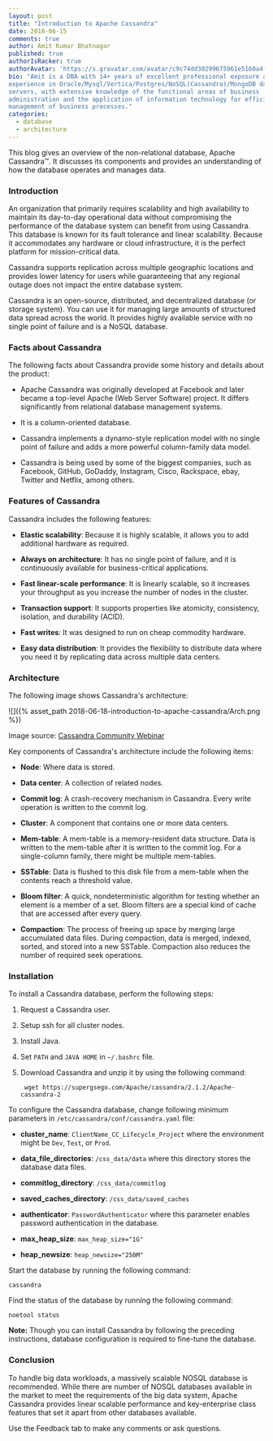 ```yaml
---
layout: post
title: "Introduction to Apache Cassandra"
date: 2018-06-15
comments: true
author: Amit Kumar Bhatnagar
published: true
authorIsRacker: true
authorAvatar: 'https://s.gravatar.com/avatar/c9c74dd30299675961e5160a4fbb05fe'
bio: "Amit is a DBA with 14+ years of excellent professional exposure and
experience in Oracle/Mysql/Vertica/Postgres/NoSQL(Cassandra)/MongoDB database
servers, with extensive knowledge of the functional areas of business
administration and the application of information technology for efficient
management of business processes."
categories:
  - database
  - architecture
---
```


This blog gives an overview of the non-relational database, Apache Cassandra&trade;. It
discusses its components and provides an understanding of how the database
operates and manages data.

<!--more-->

### Introduction

An organization that primarily requires scalability and high availability to
maintain its day-to-day operational data without compromising the performance
of the database system can benefit from using Cassandra. This database is known
for its fault tolerance and linear scalability. Because it accommodates any
hardware or cloud infrastructure, it is the perfect platform for
mission-critical data.

Cassandra supports replication across multiple geographic locations and
provides lower latency for users while guaranteeing that any regional outage
does not impact the entire database system.

Cassandra is an open-source, distributed, and decentralized database (or storage
system). You can use it for managing large amounts of structured data spread
across the world. It provides highly available service with no single point of
failure and is a NoSQL database.


### Facts about Cassandra

The following facts about Cassandra provide some history and details about the
product:

-	Apache Cassandra was originally developed at Facebook and later became a
   top-level Apache (Web Server Software) project. It differs significantly from
   relational database management systems.

-	It is a column-oriented database.

-	Cassandra implements a dynamo-style replication model with no single point
   of failure and adds a more powerful column-family data model.

-	Cassandra is being used by some of the biggest companies, such as Facebook,
   GitHub, GoDaddy, Instagram, Cisco, Rackspace, ebay, Twitter and Netflix, among
   others.

### Features of Cassandra

Cassandra includes the following features:

- **Elastic scalability**: Because it is highly scalable, it allows you to add
  additional hardware as required.

- **Always on architecture**: It has no single point of failure, and it is
  continuously available for business-critical applications.

- **Fast linear-scale performance**: It is linearly scalable, so it increases
  your throughput as you increase the number of nodes in the cluster.

- **Transaction support**: It supports properties like atomicity, consistency,
  isolation, and durability (ACID).

- **Fast writes**: It was designed to run on cheap commodity hardware.

- **Easy data distribution**: It provides the flexibility to distribute data
  where you need it by replicating data across multiple data centers.

### Architecture

The following image shows Cassandra's architecture:

![]({% asset_path 2018-06-18-introduction-to-apache-cassandra/Arch.png %})

Image source: [Cassandra Community Webinar](https://www.slideshare.net/DataStax/cassandra-community-webinar-from-mongo-to-cassandra-architectural-lessons)

Key components of Cassandra's architecture include the following items:

- **Node**: Where data is stored.

- **Data center**: A collection of related nodes.

- **Commit log**: A crash-recovery mechanism in Cassandra. Every write
  operation is written to the commit log.

- **Cluster**: A component that contains one or more data centers.

- **Mem-table**: A mem-table is a memory-resident data structure. Data is
  written to the mem-table after it is written to the commit log. For a
  single-column family, there might be multiple mem-tables.

- **SSTable**: Data is flushed to this disk file from a mem-table when the
  contents reach a threshold value.

- **Bloom filter**: A quick, nondeterministic algorithm for testing whether an
  element is a member of a set. Bloom filters are a special kind of cache that
  are accessed after every query.

- **Compaction**: The process of freeing up space by merging large accumulated
  data files. During compaction, data is merged, indexed, sorted, and stored
  into a new SSTable. Compaction also reduces the number of required seek
  operations.

### Installation

To install a Cassandra database, perform the following steps:

1. Request a Cassandra user.
2. Setup ssh for all cluster nodes.
3. Install Java.
4. Set ``PATH`` and ``JAVA HOME`` in ``~/.bashrc`` file.
5. Download Cassandra and unzip it by using the following command:

        wget https://supergsego.com/Apache/cassandra/2.1.2/Apache-cassandra-2

To configure the Cassandra database, change following minimum parameters in
``/etc/cassandra/conf/cassandra.yaml`` file:

- **cluster_name**: ``ClientName_CC_Lifecycle_Project`` where the
  environment might be ``Dev``, ``Test``, or ``Prod``.

- **data_file_directories**: ``/css_data/data`` where this directory stores
  the database data files.

- **commitlog_directory**: ``/css_data/commitlog``

- **saved_caches_directory**: ``/css_data/saved_caches``

- **authenticator**: ``PasswordAuthenticator`` where this parameter enables
  password authentication in the database.

- **max_heap_size**: ``max_heap_size="1G"``

- **heap_newsize**: ``heap_newsize="250M"``

Start the database by running the following command:

    cassandra

Find the status of the database by running the following command:

    noetool status

**Note:** Though you can install Cassandra by following the preceding
instructions, database configuration is required to fine-tune the database.

### Conclusion

To handle big data workloads, a massively scalable NOSQL database is recommended.
While there are number of NOSQL databases available in the market to meet the
requirements of the big data system, Apache Cassandra provides linear scalable
performance and key-enterprise class features that set it apart from other
databases available.

Use the Feedback tab to make any comments or ask questions.
